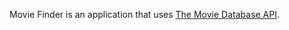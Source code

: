 Movie Finder is an application that uses <a href="https://www.themoviedb.org/">The Movie Database API</a>.